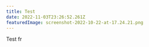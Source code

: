 ```yaml
---
title: Test
date: 2022-11-03T23:26:52.261Z
featuredImage: screenshot-2022-10-22-at-17.24.21.png
---
```

Test fr